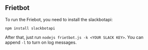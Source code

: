 ## Frietbot

To run the Friebot, you need to install the slackbotapi:

```npm install slackbotapi```

After that, just run `nodejs frietbot.js -k <YOUR SLACK KEY>`. You can append `-l` to turn on log messages.